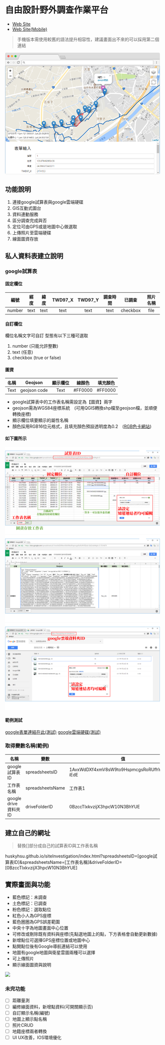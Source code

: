 # 自由設計野外調查作業平台

* [Web Site](https://huskyhsu.github.io/siteInvestigation/index.html)
* [Web Site(Mobile)](https://huskyhsu.github.io/siteInvestigation/index_es5.html)

> 手機版本需使用較舊的語法提升相容性，建議畫面出不來的可以採用第二個連結

![](https://raw.githubusercontent.com/HuskyHsu/siteInvestigation/master/demo/cover.png)

## 功能說明

1. 連接google試算表與google雲端硬碟
2. GIS互動式圖台
3. 資料連動服務
4. 區分調查完成與否
5. 定位可由GPS或是地圖中心做選取
6. 上傳照片至雲端硬碟
7. 線面圖資存放

## 私人資料表建立說明

### google試算表

#### 固定欄位
|編號|經度|緯度|TWD97_X|TWD97_Y|調查時間|已調查|照片名稱|
|:---:|:---:|:---:|:---:|:---:|:---:|:---:|:---:|
|number|text|text|text|text|text|checkbox|file|

#### 自訂欄位
欄位名稱文字可自訂
型態有以下三種可選取
1. number (只能允許整數)
2. text (任意)
3. checkbox (true or false)

#### 圖資

|名稱|Geojson|顯示欄位|線顏色|填充顏色|
|:----:|:----:|:----:|:----:|:----:|
| Text     | geojson code | Text     | #FF0000  | #FF0000  |

* google試算表中的工作表名稱需設定為【圖資】兩字
* geojson需為WGS84座標系統　(可用QGIS轉換shp檔至geojson檔，並順便轉換座標)
* 顯示欄位填要顯示的屬性名稱
* 顏色採用RGB16位元格式，且填充顏色預設透明度為0.2　([RGB色卡網站](https://www.ifreesite.com/color/))

#### 如下圖所示
![範例](https://raw.githubusercontent.com/HuskyHsu/siteInvestigation/master/demo/spreadsheets1.png)
![範例](https://raw.githubusercontent.com/HuskyHsu/siteInvestigation/master/demo/spreadsheets2.png)
![範例](https://raw.githubusercontent.com/HuskyHsu/siteInvestigation/master/demo/drive.png)

#### 範例測試
[google表單連結在此(測試)](https://docs.google.com/spreadsheets/d/1AvxWdDXf4xmV8sW9to9HspmcgsRoRUfhYRZks6-iEdE/edit#gid=0)
[google雲端硬碟(測試)](https://drive.google.com/drive/folders/0BzccTlxkvzijX3hpcW10N3BhYUE)

### 取得變數名稱(範例)
|名稱|變數|值|
|---|---|---|
|google試算表ID|spreadsheetsID|1AvxWdDXf4xmV8sW9to9HspmcgsRoRUfhYRZks6-iEdE|
|工作表名稱|spreadsheetsName|工作表1|
|google drive資料夾ID|driveFolderID|0BzccTlxkvzijX3hpcW10N3BhYUE|

## 建立自己的網址

> 替換[]部分成自己的試算表ID與工作表名稱

huskyhsu.github.io/siteInvestigation/index.html?spreadsheetsID=[google試算表ID]&spreadsheetsName=[工作表名稱]&driveFolderID=[0BzccTlxkvzijX3hpcW10N3BhYUE]


## 實際畫面與功能
* 藍色標記：未調查
* 土色標記：已調查
* 粉色標記：選取點位
* 紅色小人為GPS座標
* 藍色圈圈為GPS誤差範圍
* 中央十字為地圖畫面中心位置
* 可修改或刪除既有資料與座標(先點選地圖上的點，下方表格會自動更新數據)
* 新增點位可選擇GPS座標位置或地圖中心
* 點開點位後有Google導航連結可以使用
* 地圖有google地圖與衛星雲圖兩種可以選擇
* 可上傳照片
* 顯示線面圖資與說明

![](http://i.imgur.com/gYi17Wo.jpg)

### 未完功能
- [ ] 距離量測
- [ ] 編修線面資料，新增點資料(可開關顯示否)
- [ ] 自訂顯示名稱(編號)
- [ ] 地圖上顯示點名稱
- [ ] 照片CRUD
- [ ] 地籍座標兩者轉換
- [ ] UI UX改善，IOS環境優化
